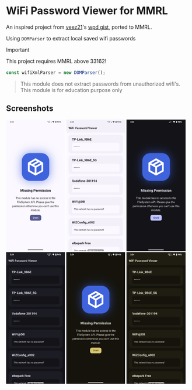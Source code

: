 # WiFi Password Viewer for MMRL

An inspired project from [veez21](https://github.com/veez21)'s [wpd gist](https://gist.github.com/veez21/4f2541d271809864411e3ffbbe8e3df9), ported to MMRL.

<!-- <a href="https://mmrl.dergoogler.com/module/mmrl_wpd"><img height="45px" alt="Get it on MMRL" src="https://raw.githubusercontent.com/DerGoogler/MMRL/master/www/assets/MMRL-Badge.svg"></a> -->

Using `DOMParser` to extract local saved wifi passwords

> [!IMPORTANT]
> This project requires MMRL above 33162!

```js
const wifiXmlParser = new DOMParser();
```

> This module does not extract passwords from unauthorized wifi's. This module is for education purpose only

## Screenshots

<p>
  <img src="./assets/1.webp" alt="Screenshot 1 of WPD" width="32%" />
  <img src="./assets/2.webp" alt="Screenshot 2 of WPD" width="32%" />
  <img src="./assets/3.webp" alt="Screenshot 3 of WPD" width="32%" />
  <img src="./assets/4.webp" alt="Screenshot 4 of WPD" width="32%" />
  <img src="./assets/5.webp" alt="Screenshot 5 of WPD" width="32%" />
  <img src="./assets/6.webp" alt="Screenshot 6 of WPD" width="32%" />
</p>
